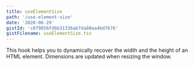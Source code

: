 ```yaml
---
title: useElementSize
path: '/use-element-size'
date: '2020-06-29'
gistId: 'c079856fdbb31336ab7da80aa4bd7676'
gistFilename: useElementSize.tsx
---
```


This hook helps you to dynamically recover the width and the height of an HTML element.
Dimensions are updated when resizing the window.
